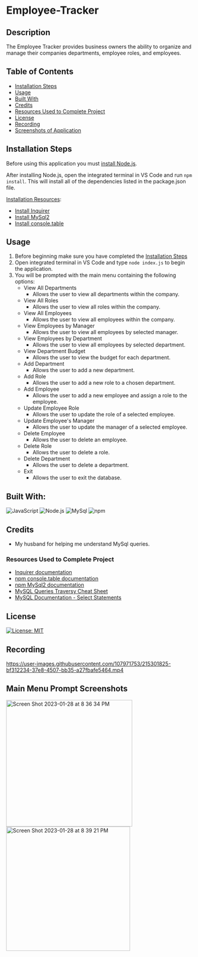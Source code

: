 # Employee-Tracker

## Description
The Employee Tracker provides business owners the ability to organize and manage their companies departments, employee roles, and employees.

## Table of Contents
- [Installation Steps](#installation-steps)
- [Usage](#usage)
- [Built With](#built-with)
- [Credits](#credits)
- [Resources Used to Complete Project](#resources-used-to-complete-project)
- [License](#license)
- [Recording](#recording)
- [Screenshots of Application](#screenshots-of-application)

## Installation Steps
Before using this application you must [install Node.js](https://nodejs.org/en/).

After installing Node.js, open the integrated terminal in VS Code and run `npm install`.  This will install all of the dependencies listed in the package.json file. 

<u>Installation Resources</u>:
- [Install Inquirer](https://www.npmjs.com/package/inquirer#installation)
- [Install MySql2](https://www.npmjs.com/package/mysql2#installation)
- [Install console.table](https://www.npmjs.com/package/console.table)

## Usage
1. Before beginning make sure you have completed the [Installation Steps](#installation-steps)
2. Open integrated terminal in VS Code and type `node index.js` to begin the application.
3. You will be prompted with the main menu containing the following options:
   - View All Departments
      - Allows the user to view all departments within the company. 
   - View All Roles
      - Allows the user to view all roles within the company.
   - View All Employees
      - Allows the user to view all employees within the company.
   - View Employees by Manager
      - Allows the user to view all employees by selected manager.
   - View Employees by Department
      - Allows the user to view all employees by selected department.
   - View Department Budget
      - Allows the user to view the budget for each department.
   - Add Department
      - Allows the user to add a new department.
   - Add Role
      - Allows the user to add a new role to a chosen department. 
   - Add Employee
      - Allows the user to add a new employee and assign a role to the employee. 
   - Update Employee Role
      - Allows the user to update the role of a selected employee. 
   - Update Employee's Manager
      - Allows the user to update the manager of a selected employee.
   - Delete Employee
      - Allows the user to delete an employee.
   - Delete Role
      - Allows the user to delete a role. 
   - Delete Department
      - Allows the user to delete a department.
   - Exit
      - Allows the user to exit the database. 

## Built With:
![JavaScript](https://img.shields.io/badge/JavaScript-323330?style=for-the-badge&logo=javascript&logoColor=F7DF1E) ![Node.js](https://img.shields.io/badge/Node.js-339933?style=for-the-badge&logo=nodedotjs&logoColor=white) ![MySql](https://img.shields.io/badge/MySQL-005C84?style=for-the-badge&logo=mysql&logoColor=white) ![npm](https://img.shields.io/badge/npm-CB3837?style=for-the-badge&logo=npm&logoColor=white)

## Credits
- My husband for helping me understand MySql queries. 

### Resources Used to Complete Project
- [Inquirer documentation](https://www.npmjs.com/package/inquirer#documentation)
- [npm console.table documentation](https://www.npmjs.com/package/console.table)
- [npm MySql2 documentation](https://www.npmjs.com/package/mysql2)
- [MySQL Queries Traversy Cheat Sheet](https://gist.github.com/bradtraversy/c831baaad44343cc945e76c2e30927b3)
- [MySQL Documentation - Select Statements](https://dev.mysql.com/doc/refman/8.0/en/select.html)

## License
[![License: MIT](https://img.shields.io/badge/License-MIT-yellow.svg)](https://opensource.org/licenses/MIT)

## Recording
https://user-images.githubusercontent.com/107971753/215301825-bf312234-37e8-4507-bb35-a27fbafe5464.mp4

## Main Menu Prompt Screenshots
<img width="340" alt="Screen Shot 2023-01-28 at 8 36 34 PM" src="https://user-images.githubusercontent.com/107971753/215301357-f3b99b77-7d1d-47b0-9a42-061845d8ff36.png">

<img width="334" alt="Screen Shot 2023-01-28 at 8 39 21 PM" src="https://user-images.githubusercontent.com/107971753/215301394-28d1de81-41df-4578-9ae0-aafda6726879.png">



